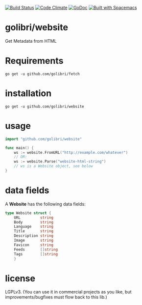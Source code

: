 [![Build Status](https://travis-ci.org/golibri/website.svg?branch=master)](https://travis-ci.org/golibri/website)
[![Code Climate](https://codeclimate.com/github/golibri/website/badges/gpa.svg)](https://codeclimate.com/github/golibri/website)
[![GoDoc](https://godoc.org/github.com/golibri/website?status.svg)](https://godoc.org/github.com/golibri/website)
[![Built with Spacemacs](https://cdn.rawgit.com/syl20bnr/spacemacs/442d025779da2f62fc86c2082703697714db6514/assets/spacemacs-badge.svg)](http://github.com/syl20bnr/spacemacs)

# golibri/website
Get Metadata from HTML

# Requirements
`go get -u github.com/golibri/fetch`

# installation
`go get -u github.com/golibri/website`

# usage
````go
import "github.com/golibri/website"

func main() {
    ws := website.FromURL("http://example.com/whatever")
    // OR:
    ws := website.Parse("website-html-string")
    // ws is a Website object, see below
}
````

# data fields
A **Website** has the following data fields:

````go
type Website struct {
    URL         string
    Body        string
    Language    string
    Title       string
    Description string
    Image       string
    Favicon     string
    Feeds       []string
    Tags        []string
    }
````

# license
LGPLv3. (You can use it in commercial projects as you like, but improvements/bugfixes must flow back to this lib.)
